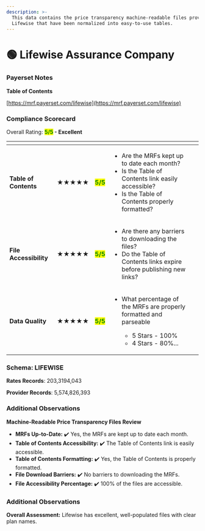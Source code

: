 ```yaml
---
description: >-
  This data contains the price transparency machine-readable files provided by
  Lifewise that have been normalized into easy-to-use tables.
---
```


# 🟢 Lifewise Assurance Company

### Payerset Notes

**Table of Contents**

[https://mrf.payerset.com/lifewise](https://mrf.payerset.com/lifewise)

### Compliance Scorecard

Overall Rating: <mark style="color:green;">**5/5**</mark>**&#x20;- Excellent**

<table data-view="cards"><thead><tr><th></th><th></th><th></th><th></th><th data-hidden data-card-cover data-type="files"></th></tr></thead><tbody><tr><td><strong>Table of Contents</strong></td><td><strong>★★★★★</strong></td><td><mark style="color:green;"><strong>5/5</strong></mark></td><td><ul><li>Are the MRFs kept up to date each month? </li><li>Is the Table of Contents link easily accessible?</li><li>Is the Table of Contents properly formatted?</li></ul></td><td></td></tr><tr><td><strong>File Accessibility</strong></td><td><strong>★★★★★</strong></td><td><mark style="color:green;"><strong>5/5</strong></mark></td><td><ul><li>Are there any barriers to downloading the files?</li><li>Do the Table of Contents links expire before publishing new links?</li></ul></td><td></td></tr><tr><td><strong>Data Quality</strong></td><td><strong>★★★★★</strong></td><td><mark style="color:green;"><strong>5/5</strong></mark></td><td><ul><li><p>What percentage of the MRFs are properly formatted and parseable</p><ul><li>5 Stars - 100%</li><li>4 Stars - 80%...</li></ul></li></ul></td><td></td></tr></tbody></table>

### Schema: LIFEWISE

**Rates Records**: 203,3194,043

**Provider Records**: 5,574,826,393

### Additional Observations

**Machine-Readable Price Transparency Files Review**

* **MRFs Up-to-Date:** ✔️ Yes, the MRFs are kept up to date each month.
* **Table of Contents Accessibility:** ✔️ The Table of Contents link is easily accessible.
* **Table of Contents Formatting:** ✔️ Yes, the Table of Contents is properly formatted.
* **File Download Barriers:** ✔️ No barriers to downloading the MRFs.
* **File Accessibility Percentage:** ✔️ 100% of the files are accessible.

### Additional Observations

**Overall Assessment:** Lifewise has excellent, well-populated files with clear plan names.

